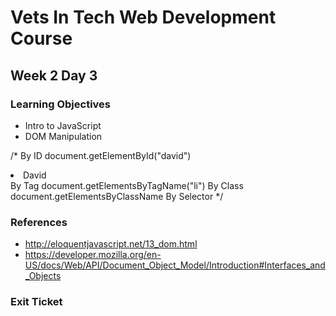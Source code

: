 # Vets In Tech Web Development Course

## Week 2 Day 3

### Learning Objectives

- Intro to JavaScript
- DOM Manipulation

/*
By ID
document.getElementById("david")
<li id="david">David</li> <!--in the index.html -->
By Tag
document.getElementsByTagName("li") <!--be cautious of the plural of elements / if grabbing li, it'll return, li, li, li etc. If only 1 element like h1 - will still return in a list but one h1 - (h1) -->
By Class
document.getElementsByClassName
By Selector
*/

### References

- http://eloquentjavascript.net/13_dom.html
- https://developer.mozilla.org/en-US/docs/Web/API/Document_Object_Model/Introduction#Interfaces_and_Objects

### Exit Ticket
